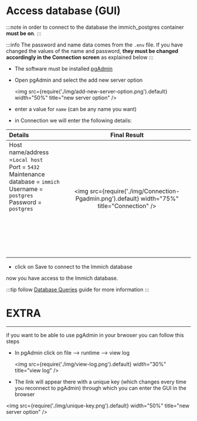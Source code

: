 # Access database (GUI)

:::note
in order to connect to the database the immich_postgres container **must be on**.
:::

:::info
The password and name data comes from the `.env` file. If you have changed the values of the name and password, **they must be changed accordingly in the Connection screen** as explained below
:::

- The software must be installed [pgAdmin](https://www.pgadmin.org/download)
- Open pgAdmin and select the add new server option

  <img src={require('./img/add-new-server-option.png').default} width="50%" title="new server option" />
- enter a value for `name` (can be any name you want)
- in Connection we will enter the following details:


| Details                                                                                                                                                                                 |                                         Final Result                                         |
| :---------------------------------------------------------------------------------------------------------------------------------------------------------------------------------------- | :--------------------------------------------------------------------------------------------: |
| Host name/address =`Local host`<br />Port = `5432`<br />Maintenance database = `immich`<br />Username = `postgres`<br />Password = `postgres`<br /><br /><br /><br /><br /><br /><br /> | <img src={require('./img/Connection-Pgadmin.png').default} width="75%" title="Connection" /> |

* click on Save to connect to the Immich database

now you have access to the Immich database.

:::tip
follow [Database Queries](https://immich.app/docs/guides/database-queries/) guide for more information
:::

# EXTRA

---

if you want to be able to use pgAdmin in your brwoser you can follow this steps

* In pgAdmin click on file --> runtime --> view log

  <img src={require('./img/view-log.png').default} width="30%" title="view log" />
* The link will appear there with a unique key (which changes every time you reconnect to pgAdmin) through which you can enter the GUI in the browser

<img src={require('./img/unique-key.png').default} width="50%" title="new server option" />
